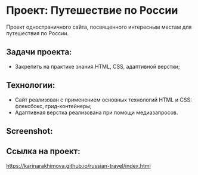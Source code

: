 # Проект: Путешествие по России
Проект одностраничного сайта, посвященного интересным местам для путешествия по России.

## Задачи проекта:
 - Закрепить на практике знания HTML, CSS, адаптивной верстки;

## Технологии:
  * Сайт реализован с применением основных технологий HTML и CSS: флексбокс, грид-контейнеры;
  * Адаптивная верстка реализована при помощи медиазапросов.

## Screenshot:


## Ссылка на проект:
https://karinarakhimova.github.io/russian-travel/index.html
